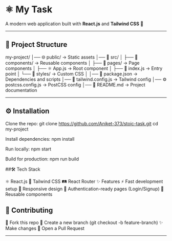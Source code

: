 # ⚛️ My Task

A modern web application built with **React.js** and **Tailwind CSS** 🚀  

---

## 📂 Project Structure

my-project/
│── 🌐 public/ -> Static assets
│── 📁 src/
│ ├── 🧩 components/ -> Reusable components
│ ├── 📄 pages/ -> Page components
│ ├── ⚛️ App.js -> Root component
│ ├── 🚀 index.js -> Entry point
│ └── 🎨 styles/ -> Custom CSS
│
│── 📑 package.json -> Dependencies and scripts
│── 🎨 tailwind.config.js -> Tailwind config
│── ⚙️ postcss.config.js -> PostCSS config
│── 📘 README.md -> Project documentation


---

## ⚙️ Installation

Clone the repo:
git clone https://github.com/Aniket-373/stoic-task.git
cd my-project

Install dependencies:
npm install

Run locally:
npm start

Build for production:
npm run build

##🛠️ Tech Stack

⚛️ React.js
🎨 Tailwind CSS
🛤️ React Router
✨ Features
⚡ Fast development setup
📱 Responsive design
🔑 Authentication-ready pages (Login/Signup)
🧩 Reusable components


## 🤝 Contributing

🍴 Fork this repo
🌿 Create a new branch (git checkout -b feature-branch)
✨ Make changes
🚀 Open a Pull Request


---


